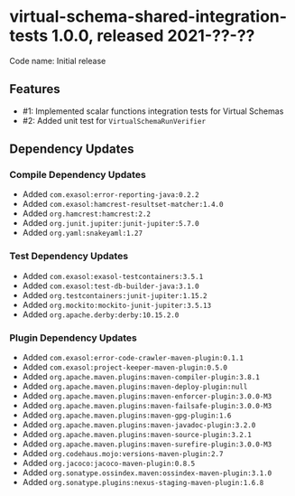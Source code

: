 # virtual-schema-shared-integration-tests 1.0.0, released 2021-??-??

Code name: Initial release

## Features

* #1: Implemented scalar functions integration tests for Virtual Schemas
* #2: Added unit test for `VirtualSchemaRunVerifier`

## Dependency Updates

### Compile Dependency Updates

* Added `com.exasol:error-reporting-java:0.2.2`
* Added `com.exasol:hamcrest-resultset-matcher:1.4.0`
* Added `org.hamcrest:hamcrest:2.2`
* Added `org.junit.jupiter:junit-jupiter:5.7.0`
* Added `org.yaml:snakeyaml:1.27`

### Test Dependency Updates

* Added `com.exasol:exasol-testcontainers:3.5.1`
* Added `com.exasol:test-db-builder-java:3.1.0`
* Added `org.testcontainers:junit-jupiter:1.15.2`
* Added `org.mockito:mockito-junit-jupiter:3.5.13`
* Added `org.apache.derby:derby:10.15.2.0`

### Plugin Dependency Updates

* Added `com.exasol:error-code-crawler-maven-plugin:0.1.1`
* Added `com.exasol:project-keeper-maven-plugin:0.5.0`
* Added `org.apache.maven.plugins:maven-compiler-plugin:3.8.1`
* Added `org.apache.maven.plugins:maven-deploy-plugin:null`
* Added `org.apache.maven.plugins:maven-enforcer-plugin:3.0.0-M3`
* Added `org.apache.maven.plugins:maven-failsafe-plugin:3.0.0-M3`
* Added `org.apache.maven.plugins:maven-gpg-plugin:1.6`
* Added `org.apache.maven.plugins:maven-javadoc-plugin:3.2.0`
* Added `org.apache.maven.plugins:maven-source-plugin:3.2.1`
* Added `org.apache.maven.plugins:maven-surefire-plugin:3.0.0-M3`
* Added `org.codehaus.mojo:versions-maven-plugin:2.7`
* Added `org.jacoco:jacoco-maven-plugin:0.8.5`
* Added `org.sonatype.ossindex.maven:ossindex-maven-plugin:3.1.0`
* Added `org.sonatype.plugins:nexus-staging-maven-plugin:1.6.8`
